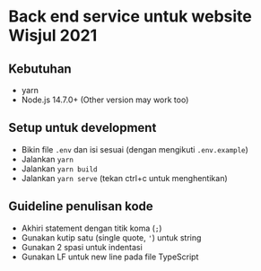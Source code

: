 # Back end service untuk website Wisjul 2021

## Kebutuhan
- yarn
- Node.js 14.7.0+ (Other version may work too)

## Setup untuk development
- Bikin file `.env` dan isi sesuai (dengan mengikuti `.env.example`)
- Jalankan `yarn`
- Jalankan `yarn build`
- Jalankan `yarn serve` (tekan ctrl+c untuk menghentikan)

## Guideline penulisan kode
- Akhiri statement dengan titik koma (`;`)
- Gunakan kutip satu (single quote, `'`) untuk string
- Gunakan 2 spasi untuk indentasi
- Gunakan LF untuk new line pada file TypeScript
